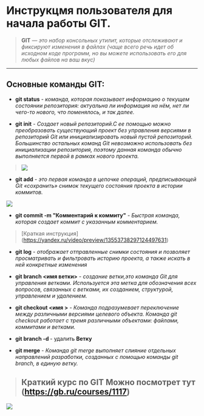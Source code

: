 # Инструкцмя пользователя для начала работы **GIT**.

>**GIT** — *это набор консольных утилит, которые отслеживают и фиксируют изменения в файлах (чаще всего речь идет об исходном коде программ, но вы можете использовать его для любых файлов на ваш вкус)*
***

## Основные команды **GIT**:

+ **git status** - *команда, которая показывает информацию о текущем состоянии репозитория: актуальна ли информация на нём, нет ли чего-то нового, что поменялось, и так далее.*

+ **git init** - *Создает новый репазиторий.С ее помощью можно преобразовать существующий проект без управления версиями в репозиторий Git или инициализировать новый пустой репозиторий. Большинство остальных команд Git невозможно использовать без инициализации репозитория, поэтому данная команда обычно выполняется первой в рамках нового проекта.* 

>![](https://vertex-academy.com/tutorials/wp-content/uploads/2018/12/abc.png)


+ **git add** - *это первая команда в цепочке операций, предписывающей Git «сохранить» снимок текущего состояния проекта в истории коммитов.*

![](https://www.w3docs.com/uploads/media/default/0001/03/ad19114d2f18ae7f7e8b99a5110d1a2f339282c6.png)

+ **git commit -m "Комментарий к коммиту"** - *Быстрая команда, которая создает коммит с указанным комментарием.* 

>[Краткая инструкция] (https://yandex.ru/video/preview/13553738297124497631)


+ **git log** - *отображает отправленные снимки состояния и позволяет просматривать и фильтровать историю проекта, а также искать в ней конкретные изменения*

+ **git branch <имя ветки>** - *создание ветки,это команда Git для управления ветками. Используется эта метка для обозначения всех вопросов, связанных с ветками, их созданием, структурой, управлением и удалением.* 

+ **git checkout <имя >** - *Команда подразумевает переключение между различными версиями целевого объекта. Команда git checkout работает с тремя различными объектами: файлами, коммитами и ветками.*

+ **git branch -d <branchname>** - удалить **Ветку**

+ **git merge** - *Команда git merge выполняет слияние отдельных направлений разработки, созданных с помощью команды git branch, в единую ветку.*

>## Краткий курс по GIT Можно посмотрет тут (https://gb.ru/courses/1117)

![](http://kartinkof.club/uploads/posts/2022-04/1649845973_50-kartinkof-club-p-rzhachnie-kartinki-konets-50.jpg)


